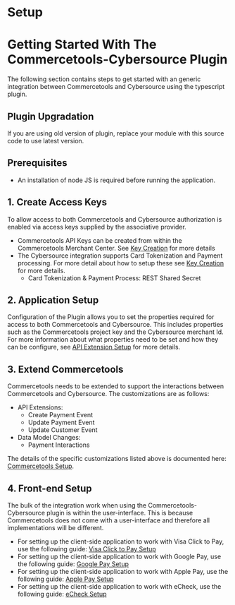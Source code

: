# Setup

# Getting Started With The Commercetools-Cybersource Plugin

The following section contains steps to get started with an generic integration between Commercetools and Cybersource using the typescript plugin.

## Plugin Upgradation

If you are using old version of plugin, replace your module with this source code to use latest version.

## Prerequisites

- An installation of node JS is required before running the application.

## 1. Create Access Keys

To allow access to both Commercetools and Cybersource authorization is
enabled via access keys supplied by the associative provider.

- Commercetools API Keys can be created from within the Commercetools
  Merchant Center. See [Key Creation](Key-Creation.md) for
  more details
- The Cybersource integration supports Card Tokenization and Payment processing. For more detail
  about how to setup these see [Key Creation](Key-Creation.md) for more details.
  - Card Tokenization & Payment Process: REST Shared Secret



## 2. Application Setup

Configuration of the Plugin allows you to set the properties required for access to both Commercetools and Cybersource. This includes properties such as the Commercetools project key and the Cybersource merchant Id. For more information about what properties need to be set and how they can be configure, see [API Extension Setup](API-Extension-Setup.md) for more details.



## 3. Extend Commercetools

Commercetools needs to be extended to support the interactions between
Commercetools and Cybersource. The customizations are as follows:

- API Extensions:
  - Create Payment Event
  - Update Payment Event
  - Update Customer Event
- Data Model Changes:
  - Payment Interactions

The details of the specific customizations listed above is documented here: [Commercetools Setup](Commercetools-Setup.md).



## 4. Front-end Setup

The bulk of the integration work when using the Commercetools-Cybersource plugin
is within the user-interface. This is because
Commercetools does not come with a user-interface and therefore all
implementations will be different.

- For setting up the client-side application to work with Visa Click to Pay, use the following guide: [Visa Click to Pay Setup](Visa-ClicktoPay-Setup.md)
- For setting up the client-side application to work with Google Pay, use the following guide: [Google Pay Setup](GooglePay-Setup.md)
- For setting up the client-side application to work with Apple Pay, use the following guide: [Apple Pay Setup](ApplePay-Setup.md)
- For setting up the client-side application to work with eCheck, use the following guide: [eCheck Setup](eCheck-Setup.md)

